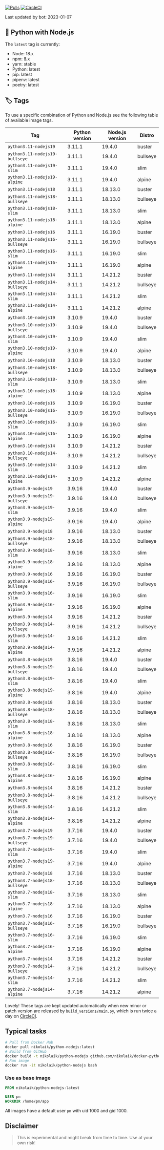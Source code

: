 [![Pulls](https://img.shields.io/docker/pulls/nikolaik/python-nodejs.svg?style=flat-square)](https://hub.docker.com/r/nikolaik/python-nodejs/)
[![CircleCI](https://img.shields.io/circleci/project/github/nikolaik/docker-python-nodejs.svg?style=flat-square)](https://circleci.com/gh/nikolaik/docker-python-nodejs)

Last updated by bot: 2023-01-07

## 🐳 Python with Node.js

The `latest` tag is currently:

- Node: 18.x
- npm: 8.x
- yarn: stable
- Python: latest
- pip: latest
- pipenv: latest
- poetry: latest

## 🏷 Tags

To use a specific combination of Python and Node.js see the following table of available image tags.

Tag | Python version | Node.js version | Distro
--- | --- | --- | ---
`python3.11-nodejs19` | 3.11.1 | 19.4.0 | buster
`python3.11-nodejs19-bullseye` | 3.11.1 | 19.4.0 | bullseye
`python3.11-nodejs19-slim` | 3.11.1 | 19.4.0 | slim
`python3.11-nodejs19-alpine` | 3.11.1 | 19.4.0 | alpine
`python3.11-nodejs18` | 3.11.1 | 18.13.0 | buster
`python3.11-nodejs18-bullseye` | 3.11.1 | 18.13.0 | bullseye
`python3.11-nodejs18-slim` | 3.11.1 | 18.13.0 | slim
`python3.11-nodejs18-alpine` | 3.11.1 | 18.13.0 | alpine
`python3.11-nodejs16` | 3.11.1 | 16.19.0 | buster
`python3.11-nodejs16-bullseye` | 3.11.1 | 16.19.0 | bullseye
`python3.11-nodejs16-slim` | 3.11.1 | 16.19.0 | slim
`python3.11-nodejs16-alpine` | 3.11.1 | 16.19.0 | alpine
`python3.11-nodejs14` | 3.11.1 | 14.21.2 | buster
`python3.11-nodejs14-bullseye` | 3.11.1 | 14.21.2 | bullseye
`python3.11-nodejs14-slim` | 3.11.1 | 14.21.2 | slim
`python3.11-nodejs14-alpine` | 3.11.1 | 14.21.2 | alpine
`python3.10-nodejs19` | 3.10.9 | 19.4.0 | buster
`python3.10-nodejs19-bullseye` | 3.10.9 | 19.4.0 | bullseye
`python3.10-nodejs19-slim` | 3.10.9 | 19.4.0 | slim
`python3.10-nodejs19-alpine` | 3.10.9 | 19.4.0 | alpine
`python3.10-nodejs18` | 3.10.9 | 18.13.0 | buster
`python3.10-nodejs18-bullseye` | 3.10.9 | 18.13.0 | bullseye
`python3.10-nodejs18-slim` | 3.10.9 | 18.13.0 | slim
`python3.10-nodejs18-alpine` | 3.10.9 | 18.13.0 | alpine
`python3.10-nodejs16` | 3.10.9 | 16.19.0 | buster
`python3.10-nodejs16-bullseye` | 3.10.9 | 16.19.0 | bullseye
`python3.10-nodejs16-slim` | 3.10.9 | 16.19.0 | slim
`python3.10-nodejs16-alpine` | 3.10.9 | 16.19.0 | alpine
`python3.10-nodejs14` | 3.10.9 | 14.21.2 | buster
`python3.10-nodejs14-bullseye` | 3.10.9 | 14.21.2 | bullseye
`python3.10-nodejs14-slim` | 3.10.9 | 14.21.2 | slim
`python3.10-nodejs14-alpine` | 3.10.9 | 14.21.2 | alpine
`python3.9-nodejs19` | 3.9.16 | 19.4.0 | buster
`python3.9-nodejs19-bullseye` | 3.9.16 | 19.4.0 | bullseye
`python3.9-nodejs19-slim` | 3.9.16 | 19.4.0 | slim
`python3.9-nodejs19-alpine` | 3.9.16 | 19.4.0 | alpine
`python3.9-nodejs18` | 3.9.16 | 18.13.0 | buster
`python3.9-nodejs18-bullseye` | 3.9.16 | 18.13.0 | bullseye
`python3.9-nodejs18-slim` | 3.9.16 | 18.13.0 | slim
`python3.9-nodejs18-alpine` | 3.9.16 | 18.13.0 | alpine
`python3.9-nodejs16` | 3.9.16 | 16.19.0 | buster
`python3.9-nodejs16-bullseye` | 3.9.16 | 16.19.0 | bullseye
`python3.9-nodejs16-slim` | 3.9.16 | 16.19.0 | slim
`python3.9-nodejs16-alpine` | 3.9.16 | 16.19.0 | alpine
`python3.9-nodejs14` | 3.9.16 | 14.21.2 | buster
`python3.9-nodejs14-bullseye` | 3.9.16 | 14.21.2 | bullseye
`python3.9-nodejs14-slim` | 3.9.16 | 14.21.2 | slim
`python3.9-nodejs14-alpine` | 3.9.16 | 14.21.2 | alpine
`python3.8-nodejs19` | 3.8.16 | 19.4.0 | buster
`python3.8-nodejs19-bullseye` | 3.8.16 | 19.4.0 | bullseye
`python3.8-nodejs19-slim` | 3.8.16 | 19.4.0 | slim
`python3.8-nodejs19-alpine` | 3.8.16 | 19.4.0 | alpine
`python3.8-nodejs18` | 3.8.16 | 18.13.0 | buster
`python3.8-nodejs18-bullseye` | 3.8.16 | 18.13.0 | bullseye
`python3.8-nodejs18-slim` | 3.8.16 | 18.13.0 | slim
`python3.8-nodejs18-alpine` | 3.8.16 | 18.13.0 | alpine
`python3.8-nodejs16` | 3.8.16 | 16.19.0 | buster
`python3.8-nodejs16-bullseye` | 3.8.16 | 16.19.0 | bullseye
`python3.8-nodejs16-slim` | 3.8.16 | 16.19.0 | slim
`python3.8-nodejs16-alpine` | 3.8.16 | 16.19.0 | alpine
`python3.8-nodejs14` | 3.8.16 | 14.21.2 | buster
`python3.8-nodejs14-bullseye` | 3.8.16 | 14.21.2 | bullseye
`python3.8-nodejs14-slim` | 3.8.16 | 14.21.2 | slim
`python3.8-nodejs14-alpine` | 3.8.16 | 14.21.2 | alpine
`python3.7-nodejs19` | 3.7.16 | 19.4.0 | buster
`python3.7-nodejs19-bullseye` | 3.7.16 | 19.4.0 | bullseye
`python3.7-nodejs19-slim` | 3.7.16 | 19.4.0 | slim
`python3.7-nodejs19-alpine` | 3.7.16 | 19.4.0 | alpine
`python3.7-nodejs18` | 3.7.16 | 18.13.0 | buster
`python3.7-nodejs18-bullseye` | 3.7.16 | 18.13.0 | bullseye
`python3.7-nodejs18-slim` | 3.7.16 | 18.13.0 | slim
`python3.7-nodejs18-alpine` | 3.7.16 | 18.13.0 | alpine
`python3.7-nodejs16` | 3.7.16 | 16.19.0 | buster
`python3.7-nodejs16-bullseye` | 3.7.16 | 16.19.0 | bullseye
`python3.7-nodejs16-slim` | 3.7.16 | 16.19.0 | slim
`python3.7-nodejs16-alpine` | 3.7.16 | 16.19.0 | alpine
`python3.7-nodejs14` | 3.7.16 | 14.21.2 | buster
`python3.7-nodejs14-bullseye` | 3.7.16 | 14.21.2 | bullseye
`python3.7-nodejs14-slim` | 3.7.16 | 14.21.2 | slim
`python3.7-nodejs14-alpine` | 3.7.16 | 14.21.2 | alpine

Lovely! These tags are kept updated automatically when new minor or patch version are released by [`build_versions/main.py`](./build_versions/main.py), which is run twice a day on [CircleCI](https://circleci.com/gh/nikolaik/docker-python-nodejs).

## Typical tasks

```bash
# Pull from Docker Hub
docker pull nikolaik/python-nodejs:latest
# Build from GitHub
docker build -t nikolaik/python-nodejs github.com/nikolaik/docker-python-nodejs
# Run image
docker run -it nikolaik/python-nodejs bash
```

### Use as base image

```Dockerfile
FROM nikolaik/python-nodejs:latest

USER pn
WORKDIR /home/pn/app
```

All images have a default user `pn` with uid 1000 and gid 1000.

## Disclaimer

> This is experimental and might break from time to time. Use at your own risk!
